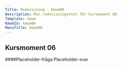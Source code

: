```yaml
---
Title: Redovisning - Kmom06
Description: Min redovisningstext för kursmoment 06
Template: kmom
KmomId: kmom06
MenuTitle: Kmom06
---
```


Kursmoment 06
-----------
####Placeholder-fråga
Placeholder-svar
